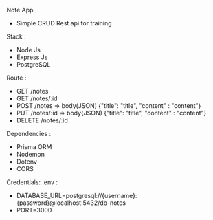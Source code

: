 Note App 
- Simple CRUD Rest api for training

Stack :
- Node Js
- Express Js
- PostgreSQL

Route : 
- GET /notes
- GET /notes/:id
- POST /notes => body(JSON) {"title": "title", "content" : "content"}
- PUT /notes/:id => body{JSON) {"title": "title", "content" : "content"}
- DELETE /notes/:id

Dependencies : 
- Prisma ORM
- Nodemon
- Dotenv
- CORS

Credentials:
.env :
- DATABASE_URL=postgresql://{username}:{password}@localhost:5432/db-notes
- PORT=3000
